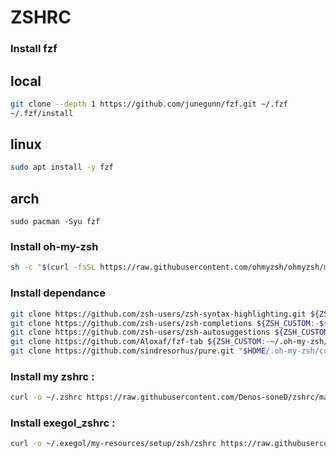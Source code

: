 # ZSHRC

### Install fzf
## local
```bash
git clone --depth 1 https://github.com/junegunn/fzf.git ~/.fzf
~/.fzf/install
```
## linux
```bash
sudo apt install -y fzf
```
## arch
```
sudo pacman -Syu fzf
```

### Install oh-my-zsh
```bash
sh -c "$(curl -fsSL https://raw.githubusercontent.com/ohmyzsh/ohmyzsh/master/tools/install.sh)"
```

### Install dependance
```bash
git clone https://github.com/zsh-users/zsh-syntax-highlighting.git ${ZSH_CUSTOM:-~/.oh-my-zsh/custom}/plugins/zsh-syntax-highlighting
git clone https://github.com/zsh-users/zsh-completions ${ZSH_CUSTOM:-${ZSH:-~/.oh-my-zsh}/custom}/plugins/zsh-completions
git clone https://github.com/zsh-users/zsh-autosuggestions ${ZSH_CUSTOM:-~/.oh-my-zsh/custom}/plugins/zsh-autosuggestions
git clone https://github.com/Aloxaf/fzf-tab ${ZSH_CUSTOM:-~/.oh-my-zsh/custom}/plugins/fzf-tab
git clone https://github.com/sindresorhus/pure.git "$HOME/.oh-my-zsh/custom/pure"
```

### Install my zshrc :

```bash
curl -o ~/.zshrc https://raw.githubusercontent.com/Denos-soneD/zshrc/main/.zshrc && source ~/.zshrc
```

### Install exegol_zshrc :
```bash
curl -o ~/.exegol/my-resources/setup/zsh/zshrc https://raw.githubusercontent.com/Denos-soneD/zshrc/main/exegol_zshrc
```
